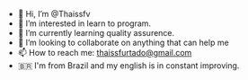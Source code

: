 - 👋 Hi, I’m @Thaissfv
- 👀 I’m interested in learn to program.
- 🌱 I’m currently learning quality assurence. 
- 💞️ I’m looking to collaborate on anything that can help me
- 📫 How to reach me: thaissfurtado@gmail.com
- 🇧🇷 I'm from Brazil and my english is in constant improving.

<!---
Thaissfv/Thaissfv is a ✨ special ✨ repository because its `README.md` (this file) appears on your GitHub profile.
You can click the Preview link to take a look at your changes.
--->

